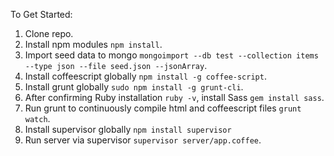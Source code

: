 To Get Started:

1. Clone repo.
2. Install npm modules `npm install`.
3. Import seed data to mongo `mongoimport --db test --collection items --type
   json --file seed.json --jsonArray`.
4. Install coffeescript globally `npm install -g coffee-script`.
5. Install grunt globally `sudo npm install -g grunt-cli`.
6. After confirming Ruby installation `ruby -v`, install Sass `gem install sass`.
7. Run grunt to continuously compile html and coffeescript files `grunt watch`.
8. Install supervisor globally `npm install supervisor`
9. Run server via supervisor `supervisor server/app.coffee`.
